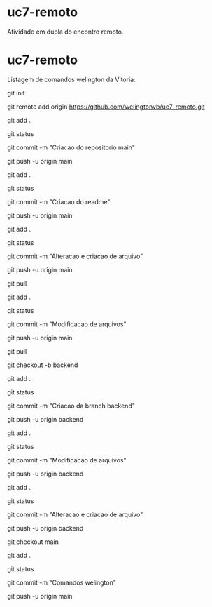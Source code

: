 # uc7-remoto
Atividade em dupla do encontro remoto.

# uc7-remoto

Listagem de comandos welington da Vitoria:

git init

git remote add origin https://github.com/welingtonvb/uc7-remoto.git

git add . 

git status

git commit -m "Criacao do repositorio main"

git push -u origin main

git add . 

git status

git commit -m "Criacao do readme"

git push -u origin main

git add . 

git status

git commit -m "Alteracao e criacao de arquivo"

git push -u origin main

git pull

git add . 

git status

git commit -m "Modificacao de arquivos"

git push -u origin main

git pull

git checkout -b backend

git add . 

git status

git commit -m "Criacao da branch backend"

git push -u origin backend

git add . 

git status

git commit -m "Modificacao de arquivos"

git push -u origin backend

git add . 

git status

git commit -m "Alteracao e criacao de arquivo"

git push -u origin backend

git checkout main

git add . 

git status

git commit -m "Comandos welington"

git push -u origin main

